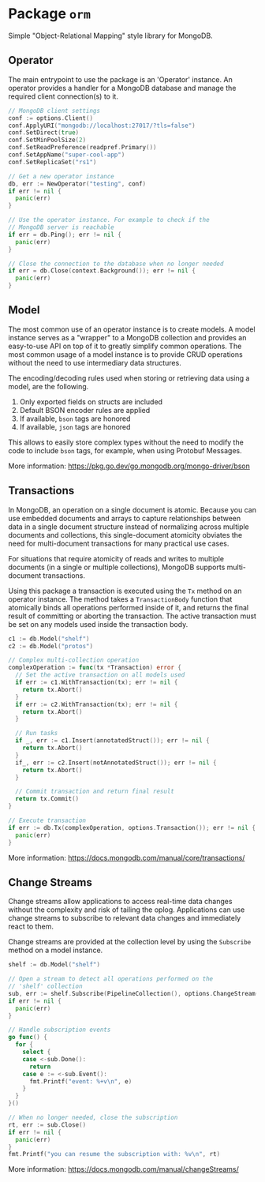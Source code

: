 # Package `orm`

Simple "Object-Relational Mapping" style library for MongoDB.

## Operator

The main entrypoint to use the package is an 'Operator' instance. An operator
provides a handler for a MongoDB database and manage the required client
connection(s) to it.

```go
// MongoDB client settings
conf := options.Client()
conf.ApplyURI("mongodb://localhost:27017/?tls=false")
conf.SetDirect(true)
conf.SetMinPoolSize(2)
conf.SetReadPreference(readpref.Primary())
conf.SetAppName("super-cool-app")
conf.SetReplicaSet("rs1")

// Get a new operator instance
db, err := NewOperator("testing", conf)
if err != nil {
  panic(err)
}

// Use the operator instance. For example to check if the
// MongoDB server is reachable
if err = db.Ping(); err != nil {
  panic(err)
}

// Close the connection to the database when no longer needed
if err = db.Close(context.Background()); err != nil {
  panic(err)
}
```

## Model

The most common use of an operator instance is to create models. A model
instance serves as a "wrapper" to a MongoDB collection and provides an
easy-to-use API on top of it to greatly simplify common operations. The
most common usage of a model instance is to provide CRUD operations without
the need to use intermediary data structures.

The encoding/decoding rules used when storing or retrieving data using a
model, are the following.

1. Only exported fields on structs are included
2. Default BSON encoder rules are applied
3. If available, `bson` tags are honored
4. If available, `json` tags are honored

This allows to easily store complex types without the need to modify the code
to include `bson` tags, for example, when using Protobuf Messages.

More information: <https://pkg.go.dev/go.mongodb.org/mongo-driver/bson>

## Transactions

In MongoDB, an operation on a single document is atomic. Because you can
use embedded documents and arrays to capture relationships between data in
a single document structure instead of normalizing across multiple documents
and collections, this single-document atomicity obviates the need for
multi-document transactions for many practical use cases.

For situations that require atomicity of reads and writes to multiple documents
(in a single or multiple collections), MongoDB supports multi-document
transactions.

Using this package a transaction is executed using the `Tx` method on an
operator instance. The method takes a `TransactionBody` function that
atomically binds all operations performed inside of it, and returns the final
result of committing or aborting the transaction. The active transaction must
be set on any models used inside the transaction body.

```go
c1 := db.Model("shelf")
c2 := db.Model("protos")

// Complex multi-collection operation
complexOperation := func(tx *Transaction) error {
  // Set the active transaction on all models used
  if err := c1.WithTransaction(tx); err != nil {
    return tx.Abort()
  }
  if err := c2.WithTransaction(tx); err != nil {
    return tx.Abort()
  }

  // Run tasks
  if _, err := c1.Insert(annotatedStruct()); err != nil {
    return tx.Abort()
  }
  if_, err := c2.Insert(notAnnotatedStruct()); err != nil {
    return tx.Abort()
  }

  // Commit transaction and return final result
  return tx.Commit()
}

// Execute transaction
if err := db.Tx(complexOperation, options.Transaction()); err != nil {
  panic(err)
}
```

More information: <https://docs.mongodb.com/manual/core/transactions/>

## Change Streams

Change streams allow applications to access real-time data changes without
the complexity and risk of tailing the oplog. Applications can use change
streams to subscribe to relevant data changes and immediately react to them.

Change streams are provided at the collection level by using the `Subscribe`
method on a model instance.

```go
shelf := db.Model("shelf")

// Open a stream to detect all operations performed on the
// 'shelf' collection
sub, err := shelf.Subscribe(PipelineCollection(), options.ChangeStream())
if err != nil {
  panic(err)
}

// Handle subscription events
go func() {
  for {
    select {
    case <-sub.Done():
      return
    case e := <-sub.Event():
      fmt.Printf("event: %+v\n", e)
    }
  }
}()

// When no longer needed, close the subscription
rt, err := sub.Close()
if err != nil {
  panic(err)
}
fmt.Printf("you can resume the subscription with: %v\n", rt)
```

More information: <https://docs.mongodb.com/manual/changeStreams/>
